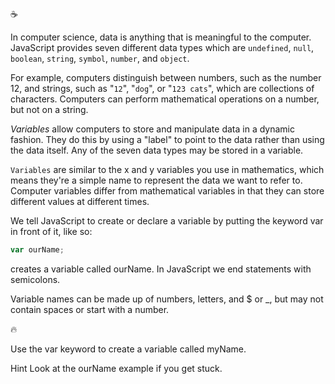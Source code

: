 :coffee:

In computer science, data is anything that is meaningful to the computer. JavaScript provides seven different data types which are `undefined`, `null`, `boolean`, `string`, `symbol`, `number`, and `object`.

For example, computers distinguish between numbers, such as the number 12, and strings, such as "`12`", "`dog`", or "`123 cats`", which are collections of characters. Computers can perform mathematical operations on a number, but not on a string.

_Variables_ allow computers to store and manipulate data in a dynamic fashion. They do this by using a "label" to point to the data rather than using the data itself. Any of the seven data types may be stored in a variable.

`Variables` are similar to the x and y variables you use in mathematics, which means they're a simple name to represent the data we want to refer to. Computer variables differ from mathematical variables in that they can store different values at different times.

We tell JavaScript to create or declare a variable by putting the keyword var in front of it, like so:

```javascript
var ourName;
```

creates a variable called ourName. In JavaScript we end statements with semicolons.

Variable names can be made up of numbers, letters, and \$ or \_, but may not contain spaces or start with a number.

:fire:

Use the var keyword to create a variable called myName.

Hint
Look at the ourName example if you get stuck.
